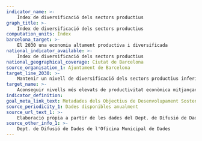 ```yaml
---
indicator_name: >-
    Índex de diversificació dels sectors productius
graph_title: >-
    Índex de diversificació dels sectors productius
computation_units: Índex
barcelona_target: >-
    El 2030 una economia altament productiva i diversificada 
national_indicator_available: >-
    Índex de diversificació dels sectors productius
national_geographical_coverage: Ciutat de Barcelona
source_organisation_1: Ajuntament de Barcelona
target_line_2030: >-
    Mantenir un nivell de diversificació dels sectors productius inferior al 6%
target_name: >-
    Aconseguir nivells més elevats de productivitat econòmica mitjançant la diversificació, la modernització tecnològica i la innovació, entre d’altres maneres centrant l’atenció en sectors de més valor afegit i ús intensiu de mà d’obra
indicator_definition:
goal_meta_link_text: Metadades dels Objectius de Desenvolupament Sostenible de les Nacions Unides (pdf 894kB)
source_periodicity_1: Dades disponibles anualment
source_url_text_1: >-
    Elaboració pròpia a partir de les dades del Dept. de Difusió de Dades de l’OMD sobre els sectors que composen el PIB de la ciutat
source_other_info_1: >-
    Dept. de Difusió de Dades de l'Oficina Municipal de Dades
---
```

